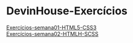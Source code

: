 # DevinHouse-Exercícios

<a href="https://github.com/Angelo-Carniel/Exercicios-semana01-HTML5-CSS3">Exercícios-semana01-HTML5-CSS3</a> <br>
<a href="https://github.com/Angelo-Carniel/Exercicios-semana02-HTML5-SCSS">Exercícios-semana02-HTMLH-SCSS</a>

